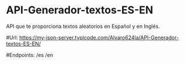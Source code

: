 # API-Generador-textos-ES-EN
API que te proporciona textos aleatorios en Español y en Inglés.

#Url:
https://my-json-server.typicode.com/Alvaro624la/API-Generador-textos-ES-EN/

#Endpoints: 
/es
/en
